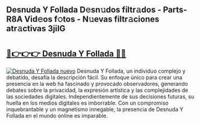 ## Desnuda Y Follada D𝚎sn𝚞dos filtr𝚊dos - Parts-R8A Vid𝚎os f𝚘tos - N𝚞evas filtr𝚊ciones atr𝚊ctivas 3jiIG

# <h2><a href="http://mb39ls.tromn.icu/?c=Desnuda+Y+Follada">🔗👉👉👉 Desnuda Y Follada 🔗🔗</a></h2>

[![Desnuda Y Follada nuevo](https://i.imgur.com/pEAQMta.gif)](http://mb39ls.tromn.icu/?c=Desnuda+Y+Follada)
Desnuda Y Follada, un individuo complejo y debatido, desafía la descripción fácil. Su enfoque único para crear una presencia en la web ha fascinado y provocado observadores, generando debates sobre la privacidad, la expresión artística y las complejidades de las sociedades digitales. Independientemente de sus decisiones futuras, su huella en los medios digitales es imborrable. Con un compromiso inquebrantable y un magnetismo innegable, la presencia de Desnuda Y Follada en el mundo online es imparable.
